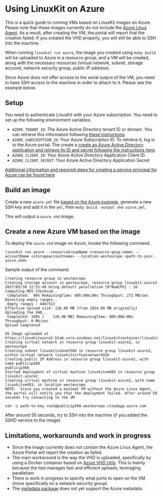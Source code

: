 # Using LinuxKit on Azure

This is a quick guide to running VMs based on LinuxKit images on Azure. Please note that these images currently do not include the [Azure Linux Agent](https://github.com/Azure/WALinuxAgent). As a result, after creating the VM, the portal will report that the creation failed. If you created the VHD properly, you will still be able to SSH into the machine.

When running `linuxkit run azure`, the image you created using `moby build` will be uploaded to Azure in a resource group, and a VM will be created, along with the necessary resources (virtual network, subnet, storage account, network security group, public IP address).

Since Azure does not offer access to the serial output of the VM, you need to have SSH access to the machine in order to attach to it. Please see the example below.


## Setup

You need to authenticate LinuxKit with your Azure subscription. You need to set up the following environment variables:

- `AZURE_TENANT_ID`: The Azure Active Directory tenant ID or domain. You can retrieve this information following [these instructions](https://docs.microsoft.com/en-us/azure/azure-resource-manager/resource-group-create-service-principal-portal#get-tenant-id).
- `AZURE_SUBSCRIPTION_ID`: Your Azure Subscription ID. To retrieve it, log in to the Azure portal. The create a [create an Azure Active Directory application and retrieve
its ID and secret following the instructions
here](https://docs.microsoft.com/en-us/azure/azure-resource-manager/resource-group-create-service-principal-portal#create-an-azure-active-directory-application).
- `AZURE_CLIENT_ID`: Your Azure Active Directory Application Client ID.
- `AZURE_CLIENT_SECRET`: Your Azure Active Directory Application Secret

[Additional information and required steps for creating a service principal for Azure can be found here](https://docs.docker.com/docker-for-azure/#configuration)


## Build an image

Create a new `azure.yml` file [based on the Azure example](../examples/azure.yml), generate a new SSH key and add it in the `yml`, then `moby build -output vhd azure.yml`.


This will output a `azure.vhd` image.


## Create a new Azure VM based on the image

To deploy the `azure.vhd` image on Azure, invoke the following command:

```
linuxkit run azure --resourceGroupName <resource-goup-name> --accountName <storageaccountname> --location westeurope <path-to-your-azure.vhd>
```

Sample output of the command:

```
Creating resource group in westeurope
Creating storage account in westeurope, resource group linuxkit-azure2
2017/05/30 12:51:49 Using default parallelism [8*NumCPU] : 16
Computing MD5 Checksum..
 Completed:  98% RemainingTime: 00h:00m:00s Throughput: 272 MB/sec
Detecting empty ranges..
 Empty ranges : 449/513
Effective upload size: 126.00 MB (from 1024.00 MB originally)
Uploading the VHD..
 Completed: 100% [    126.00 MB] RemainingTime: 00h:00m:00s Throughput: 0 Mb/sec      
Upload completed

OS Image uploaded at https://linuxkitazure2.blob.core.windows.net/linuxkitcontainer/linuxkitimage.vhd
Creating virtual network in resource group linuxkit-azure2, in westeurope
Creating subnet linuxkitsubnet584 in resource group linuxkit-azure2, within virtual network linuxkitvirtualnetwork916
Creating public IP Address in resource group linuxkit-azure2, with name publicip368
publicip368
Started deployment of virtual machine linuxkitvm493 in resource group linuxkit-azure2
Creating virtual machine in resource group linuxkit-azure2, with name linuxkitvm493, in location westeurope
NOTE:  Since you created a minimal VM without the Azure Linux Agent, the portal will notify you that the deployment failed. After around 50 seconds try connecting to the VM

ssh -i path-to-key root@publicip368.westeurope.cloudapp.azure.com

```

After around 50 seconds, try to SSH into the machine (if you added the SSHD service to the image).


## Limitations, workarounds and work in progress

- Since the image currently does not contain the Azure Linux Agent, the Azure Portal will report the creation as failed.
- The main workaround is the way the VHD is uploaded, specifically by using a Docker container based on [Azure VHD Utils](https://github.com/Microsoft/azure-vhd-utils). This is mainly because the tool manages fast and efficient uploads, leveraging parallelism
- There is work in progress to specify what ports to open on the VM (more specifically on a network security group)
- The [metadata package](../pkg/metadata) does not yet support the Azure metadata.
